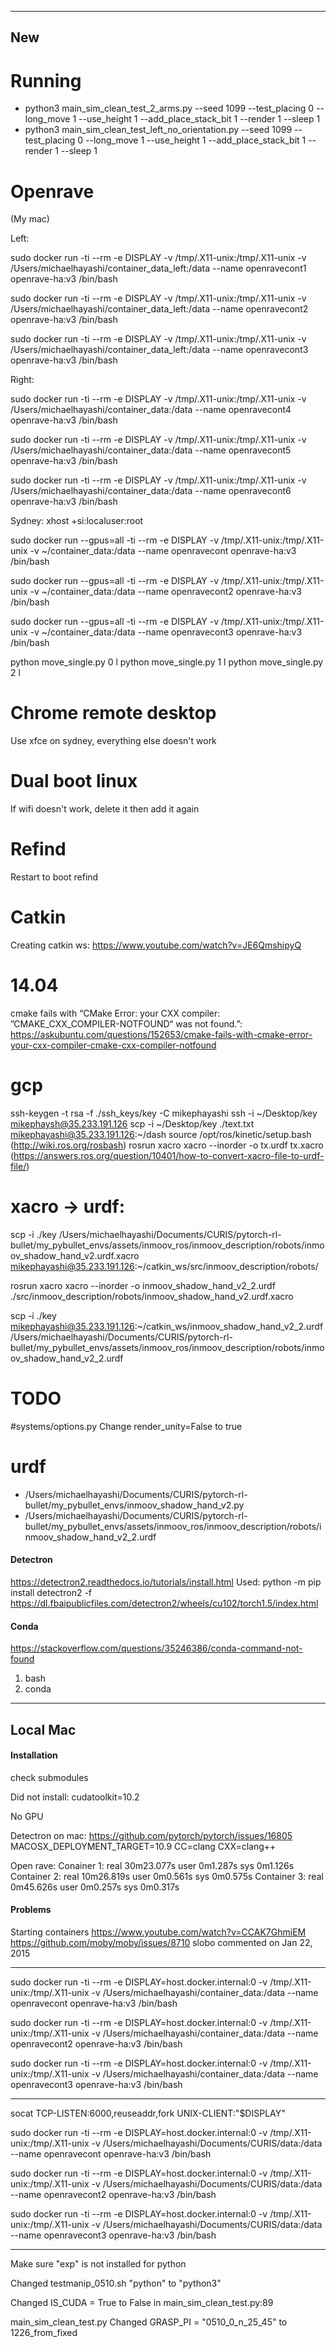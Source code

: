 ----------
New
------------


# Running

- python3 main_sim_clean_test_2_arms.py --seed 1099 --test_placing 0 --long_move 1 --use_height 1 --add_place_stack_bit 1 --render 1 --sleep 1
- python3 main_sim_clean_test_left_no_orientation.py --seed 1099 --test_placing 0 --long_move 1 --use_height 1 --add_place_stack_bit 1 --render 1 --sleep 1

# Openrave
(My mac)

Left:

sudo docker run -ti --rm -e DISPLAY -v /tmp/.X11-unix:/tmp/.X11-unix -v /Users/michaelhayashi/container_data_left:/data --name openravecont1 openrave-ha:v3 /bin/bash

sudo docker run -ti --rm -e DISPLAY -v /tmp/.X11-unix:/tmp/.X11-unix -v /Users/michaelhayashi/container_data_left:/data --name openravecont2 openrave-ha:v3 /bin/bash

sudo docker run -ti --rm -e DISPLAY -v /tmp/.X11-unix:/tmp/.X11-unix -v /Users/michaelhayashi/container_data_left:/data --name openravecont3 openrave-ha:v3 /bin/bash

Right:

sudo docker run -ti --rm -e DISPLAY -v /tmp/.X11-unix:/tmp/.X11-unix -v /Users/michaelhayashi/container_data:/data --name openravecont4 openrave-ha:v3 /bin/bash

sudo docker run -ti --rm -e DISPLAY -v /tmp/.X11-unix:/tmp/.X11-unix -v /Users/michaelhayashi/container_data:/data --name openravecont5 openrave-ha:v3 /bin/bash

sudo docker run -ti --rm -e DISPLAY -v /tmp/.X11-unix:/tmp/.X11-unix -v /Users/michaelhayashi/container_data:/data --name openravecont6 openrave-ha:v3 /bin/bash

Sydney:
xhost +si:localuser:root

sudo docker run --gpus=all -ti --rm -e DISPLAY -v /tmp/.X11-unix:/tmp/.X11-unix -v ~/container_data:/data --name openravecont openrave-ha:v3 /bin/bash

sudo docker run --gpus=all -ti --rm -e DISPLAY -v /tmp/.X11-unix:/tmp/.X11-unix -v ~/container_data:/data --name openravecont2 openrave-ha:v3 /bin/bash

sudo docker run --gpus=all -ti --rm -e DISPLAY -v /tmp/.X11-unix:/tmp/.X11-unix -v ~/container_data:/data --name openravecont3 openrave-ha:v3 /bin/bash

python move_single.py 0 l
python move_single.py 1 l
python move_single.py 2 l

# Chrome remote desktop
Use xfce on sydney, everything else doesn't work

# Dual boot linux
If wifi doesn't work, delete it then add it again

# Refind
Restart to boot refind


# Catkin

Creating catkin ws:
https://www.youtube.com/watch?v=JE6QmshipyQ

# 14.04
cmake fails with “CMake Error: your CXX compiler: ”CMAKE_CXX_COMPILER-NOTFOUND“ was not found.”: 
https://askubuntu.com/questions/152653/cmake-fails-with-cmake-error-your-cxx-compiler-cmake-cxx-compiler-notfound

# gcp
ssh-keygen -t rsa -f ./ssh_keys/key -C mikephayashi
ssh -i ~/Desktop/key mikephaysh@35.233.191.126
scp -i ~/Desktop/key ./text.txt mikephayashi@35.233.191.126:~/dash
source /opt/ros/kinetic/setup.bash (http://wiki.ros.org/rosbash)
rosrun xacro xacro --inorder -o tx.urdf tx.xacro (https://answers.ros.org/question/10401/how-to-convert-xacro-file-to-urdf-file/)

# xacro -> urdf:

scp -i ./key /Users/michaelhayashi/Documents/CURIS/pytorch-rl-bullet/my_pybullet_envs/assets/inmoov_ros/inmoov_description/robots/inmoov_shadow_hand_v2.urdf.xacro mikephayashi@35.233.191.126:~/catkin_ws/src/inmoov_description/robots/

rosrun xacro xacro --inorder -o inmoov_shadow_hand_v2_2.urdf ./src/inmoov_description/robots/inmoov_shadow_hand_v2.urdf.xacro

scp -i ./key mikephayashi@35.233.191.126:~/catkin_ws/inmoov_shadow_hand_v2_2.urdf /Users/michaelhayashi/Documents/CURIS/pytorch-rl-bullet/my_pybullet_envs/assets/inmoov_ros/inmoov_description/robots/inmoov_shadow_hand_v2_2.urdf


# TODO 

#systems/options.py
Change render_unity=False to true

# urdf
- /Users/michaelhayashi/Documents/CURIS/pytorch-rl-bullet/my_pybullet_envs/inmoov_shadow_hand_v2.py
- /Users/michaelhayashi/Documents/CURIS/pytorch-rl-bullet/my_pybullet_envs/assets/inmoov_ros/inmoov_description/robots/inmoov_shadow_hand_v2_2.urdf


#### Detectron
https://detectron2.readthedocs.io/tutorials/install.html
Used:
python -m pip install detectron2 -f \
  https://dl.fbaipublicfiles.com/detectron2/wheels/cu102/torch1.5/index.html

#### Conda
https://stackoverflow.com/questions/35246386/conda-command-not-found
1. bash
2. conda

------------
Local Mac
------------

#### Installation

check submodules

Did not install:
cudatoolkit=10.2

No GPU

Detectron on mac:
https://github.com/pytorch/pytorch/issues/16805
MACOSX_DEPLOYMENT_TARGET=10.9 CC=clang CXX=clang++

Open rave:
Conainer 1:
real    30m23.077s
user    0m1.287s
sys     0m1.126s
Container 2: 
real    10m26.819s
user    0m0.561s
sys     0m0.575s
Container 3:
real    0m45.626s
user    0m0.257s
sys     0m0.317s

#### Problems

Starting containers
https://www.youtube.com/watch?v=CCAK7GhmiEM
https://github.com/moby/moby/issues/8710 slobo commented on Jan 22, 2015

---

sudo docker run -ti --rm -e DISPLAY=host.docker.internal:0 -v /tmp/.X11-unix:/tmp/.X11-unix -v /Users/michaelhayashi/container_data:/data --name openravecont openrave-ha:v3 /bin/bash

sudo docker run -ti --rm -e DISPLAY=host.docker.internal:0 -v /tmp/.X11-unix:/tmp/.X11-unix -v /Users/michaelhayashi/container_data:/data --name openravecont2 openrave-ha:v3 /bin/bash

sudo docker run -ti --rm -e DISPLAY=host.docker.internal:0 -v /tmp/.X11-unix:/tmp/.X11-unix -v /Users/michaelhayashi/container_data:/data --name openravecont3 openrave-ha:v3 /bin/bash

----

socat TCP-LISTEN:6000,reuseaddr,fork UNIX-CLIENT:\"$DISPLAY\"

sudo docker run -ti --rm -e DISPLAY=host.docker.internal:0 -v /tmp/.X11-unix:/tmp/.X11-unix -v /Users/michaelhayashi/Documents/CURIS/data:/data --name openravecont openrave-ha:v3 /bin/bash

sudo docker run -ti --rm -e DISPLAY=host.docker.internal:0 -v /tmp/.X11-unix:/tmp/.X11-unix -v /Users/michaelhayashi/Documents/CURIS/data:/data --name openravecont2 openrave-ha:v3 /bin/bash

sudo docker run -ti --rm -e DISPLAY=host.docker.internal:0 -v /tmp/.X11-unix:/tmp/.X11-unix -v /Users/michaelhayashi/Documents/CURIS/data:/data --name openravecont3 openrave-ha:v3 /bin/bash

----

Make sure "exp" is not installed for python

Changed testmanip_0510.sh "python" to "python3"

Changed IS_CUDA = True to False in main_sim_clean_test.py:89

main_sim_clean_test.py
Changed GRASP_PI = "0510_0_n_25_45" to 1226_from_fixed
